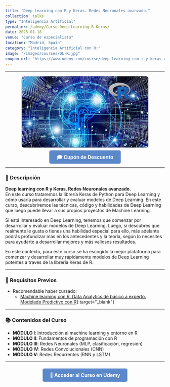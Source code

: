 ```yaml
---
title: "Deep learning con R y Keras. Redes Neuronales avanzado."
collection: talks
type: "Inteligencia Artificial"
permalink: /udemy/Curso-Deep-Learning-R-Keras/
date: 2025-01-18
venue: "Curso de especialista"
location: "Madrid, Spain"
category: "Inteligencia Artificial con R:"
image: "/images/courses/DL-R.jpg"
coupon_url: "https://www.udemy.com/course/deep-learning-con-r-y-keras-redes-neuronales-avanzado/?couponCode=ABR_2025"
---
```


<!-- ✅ Structured Data for SEO -->
<script type="application/ld+json">
{
  "@context": "https://schema.org",
  "@type": "Course",
  "name": "Deep learning con R y Keras. Redes Neuronales avanzado.",
  "description": "Curso avanzado para aprender Deep Learning con la librería Keras en R. Incluye MLP, CNN y RNN aplicados a problemas reales.",
  "provider": {
    "@type": "Organization",
    "name": "Udemy",
    "sameAs": "https://www.udemy.com"
  },
  "educationalCredentialAwarded": "Certificado de finalización",
  "inLanguage": "es",
  "url": "https://www.udemy.com/course/deep-learning-con-r-y-keras-redes-neuronales-avanzado/?couponCode=ABR_2025",
  "image": "https://www.manuelcastillo.eu/images/courses/DL-R.jpg",
  "offers": {
    "@type": "Offer",
    "url": "https://www.udemy.com/course/deep-learning-con-r-y-keras-redes-neuronales-avanzado/?couponCode=ABR_2025",
    "priceCurrency": "USD",
    "price": "12.00",
    "availability": "https://schema.org/InStock",
    "validFrom": "2025-04-01"
  },
  "hasCourseInstance": {
    "@type": "CourseInstance",
    "name": "Deep learning con R y Keras. Redes Neuronales avanzado.",
    "courseMode": "online",
    "courseWorkload": "PT15H",
    "inLanguage": "es",
    "startDate": "2025-01-01",
    "endDate": "2025-12-31",
    "eventAttendanceMode": "https://schema.org/OnlineEventAttendanceMode",
    "eventStatus": "https://schema.org/EventScheduled",
    "location": {
      "@type": "VirtualLocation",
      "url": "https://www.udemy.com"
    },
    "organizer": {
      "@type": "Organization",
      "name": "Udemy",
      "url": "https://www.udemy.com"
    },
    "performer": {
      "@type": "Person",
      "name": "Manuel Castillo-Cara"
    },
    "offers": {
      "@type": "Offer",
      "url": "https://www.udemy.com/course/deep-learning-con-r-y-keras-redes-neuronales-avanzado/?couponCode=ABR_2025",
      "priceCurrency": "USD",
      "price": "12.00",
      "availability": "https://schema.org/InStock",
      "validFrom": "2025-04-01"
    }
  }
}
</script>

<style>
.boton-udemy {
  background-color: #5a88c9;
  color: white;
  padding: 0.75em 1.5em;
  text-decoration: none !important;
  font-weight: bold;
  border-radius: 5px;
  font-size: 1.1em;
  transition: background-color 0.3s ease;
}
.boton-udemy:hover {
  background-color: #4e7abf;
  text-decoration: none !important;
}
.page__taxonomy {
  display: none !important;
}
</style>

---

<div style="text-align: center;">
  <img src="/images/courses/DL-R.jpg" alt="Deep Learning con R" width="400" style="border-radius: 8px; border: 1px solid #ccc; margin-bottom: 1rem;">
</div>

<div style="text-align: center; margin-bottom: 1rem;">
  <a href="https://www.udemy.com/course/deep-learning-con-r-y-keras-redes-neuronales-avanzado/?couponCode=ABR_2025" target="_blank" class="boton-udemy">
    🎓 Cupón de Descuento
  </a>
</div>

---

### 📘 Descripción

**Deep learning con R y Keras. Redes Neuronales avanzado.**  
En este curso trataremos la librería Keras de Python para Deep Learning y cómo usarla para desarrollar y evaluar modelos de Deep Learning. En este curso, descubriremos las técnicas, código y habilidades de Deep Learning que luego puede llevar a sus propios proyectos de Machine Learning. 

Si está interesado en Deep Learning, tenemos que comenzar por desarrollar y evaluar modelos de Deep Learning. Luego, si descubres que realmente le gusta o tienes una habilidad especial para ello, más adelante podrás profundizar más en los antecedentes y la teoría, según lo necesites para ayudarte a desarrollar mejores y más valiosos resultados.

En este contexto, para este curso se ha escogido la mejor plataforma para comenzar y desarrollar muy rápidamente modelos de Deep Learning potentes a través de la librería Keras de R.

---

### 🧠 Requisitos Previos

- Recomendable haber cursado:
  - [Machine learning con R. Data Analytics de básico a experto. Modelado Predictivo con R](https://www.udemy.com/course/machine-learning-con-r-data-analytics/?couponCode=ABR_2025){:target="_blank"}

---

### 📚 Contenidos del Curso

- **MÓDULO I**: Introducción al machine learning y entorno en R  
- **MÓDULO II**: Fundamentos de programación con R  
- **MÓDULO III**: Redes Neuronales (MLP, clasificación, regresión)  
- **MÓDULO IV**: Redes Convolucionales (CNN)  
- **MÓDULO V**: Redes Recurrentes (RNN y LSTM)

---

<div style="text-align: center; margin-top: 2rem;">
  <a href="https://www.udemy.com/course/deep-learning-con-r-y-keras-redes-neuronales-avanzado/?couponCode=ABR_2025" target="_blank" class="boton-udemy">
    🚀 Acceder al Curso en Udemy
  </a>
</div>